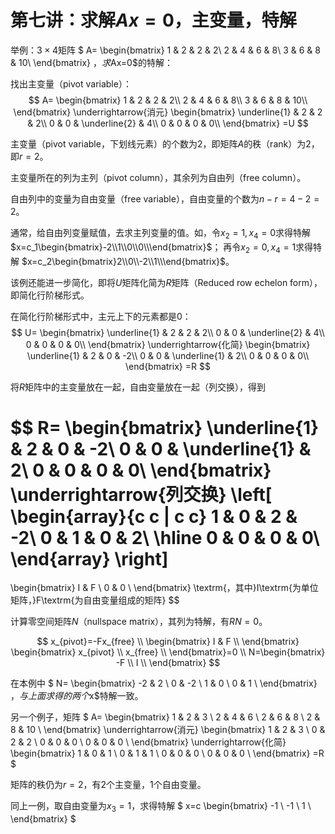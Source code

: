# 第七讲：求解$Ax=0$，主变量，特解

举例：$3 \times 4$矩阵
$
A=
\begin{bmatrix}
1 & 2 & 2 & 2\\
2 & 4 & 6 & 8\\
3 & 6 & 8 & 10\\
\end{bmatrix}
$，求$Ax=0$的特解：

找出主变量（pivot variable）：
$$
A=
\begin{bmatrix}
1 & 2 & 2 & 2\\
2 & 4 & 6 & 8\\
3 & 6 & 8 & 10\\
\end{bmatrix}
\underrightarrow{消元}
\begin{bmatrix}
\underline{1} & 2 & 2 & 2\\
0 & 0 & \underline{2} & 4\\
0 & 0 & 0 & 0\\
\end{bmatrix}
=U
$$

主变量（pivot variable，下划线元素）的个数为2，即矩阵$A$的秩（rank）为2，即$r=2$。

主变量所在的列为主列（pivot column），其余列为自由列（free column）。

自由列中的变量为自由变量（free variable），自由变量的个数为$n-r=4-2=2$。

通常，给自由列变量赋值，去求主列变量的值。如，令$x_2=1, x_4=0$求得特解
$x=c_1\begin{bmatrix}-2\\1\\0\\0\\\end{bmatrix}$；
再令$x_2=0, x_4=1$求得特解
$x=c_2\begin{bmatrix}2\\0\\-2\\1\\\end{bmatrix}$。

该例还能进一步简化，即将$U$矩阵化简为$R$矩阵（Reduced row echelon form），即简化行阶梯形式。

在简化行阶梯形式中，主元上下的元素都是$0$：
$$
U=
\begin{bmatrix}
\underline{1} & 2 & 2 & 2\\
0 & 0 & \underline{2} & 4\\
0 & 0 & 0 & 0\\
\end{bmatrix}
\underrightarrow{化简}
\begin{bmatrix}
\underline{1} & 2 & 0 & -2\\
0 & 0 & \underline{1} & 2\\
0 & 0 & 0 & 0\\
\end{bmatrix}
=R
$$

将$R$矩阵中的主变量放在一起，自由变量放在一起（列交换），得到

$$
R=
\begin{bmatrix}
\underline{1} & 2 & 0 & -2\\
0 & 0 & \underline{1} & 2\\
0 & 0 & 0 & 0\\
\end{bmatrix}
\underrightarrow{列交换}
\left[
\begin{array}{c c | c c}
1 & 0 & 2 & -2\\
0 & 1 & 0 & 2\\
\hline
0 & 0 & 0 & 0\\
\end{array}
\right]
=
\begin{bmatrix}
I & F \\
0 & 0 \\
\end{bmatrix}
\textrm{，其中}I\textrm{为单位矩阵，}F\textrm{为自由变量组成的矩阵}
$$

计算零空间矩阵$N$（nullspace matrix），其列为特解，有$RN=0$。

$$
x_{pivot}=-Fx_{free} \\
\begin{bmatrix}
I & F \\
\end{bmatrix}
\begin{bmatrix}
x_{pivot} \\
x_{free} \\
\end{bmatrix}=0 \\
N=\begin{bmatrix}
-F \\
I \\
\end{bmatrix}
$$

在本例中
$
N=
\begin{bmatrix}
-2 & 2 \\
0 & -2 \\
1 & 0 \\
0 & 1 \\
\end{bmatrix}
$，与上面求得的两个$x$特解一致。

另一个例子，矩阵
$
A=
\begin{bmatrix}
1 & 2 & 3 \\
2 & 4 & 6 \\
2 & 6 & 8 \\
2 & 8 & 10 \\
\end{bmatrix}
\underrightarrow{消元}
\begin{bmatrix}
1 & 2 & 3 \\
0 & 2 & 2 \\
0 & 0 & 0 \\
0 & 0 & 0 \\
\end{bmatrix}
\underrightarrow{化简}
\begin{bmatrix}
1 & 0 & 1 \\
0 & 1 & 1 \\
0 & 0 & 0 \\
0 & 0 & 0 \\
\end{bmatrix}
=R
$

矩阵的秩仍为$r=2$，有$2$个主变量，$1$个自由变量。

同上一例，取自由变量为$x_3=1$，求得特解
$
x=c
\begin{bmatrix}
-1 \\
-1 \\
1 \\
\end{bmatrix}
$
